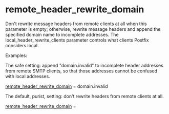 # remote_header_rewrite_domain 

 Don't rewrite message headers from remote clients at all when
this parameter is empty; otherwise, rewrite message headers and
append the specified domain name to incomplete addresses.  The
local_header_rewrite_clients parameter controls what clients Postfix
considers local. 

 Examples:  

 The safe setting: append "domain.invalid" to incomplete header
addresses from remote SMTP clients, so that those addresses cannot
be confused with local addresses. 



<a href="postconf.5.html#remote_header_rewrite_domain">remote_header_rewrite_domain</a> = domain.invalid



 The default, purist, setting: don't rewrite headers from remote
clients at all. 



<a href="postconf.5.html#remote_header_rewrite_domain">remote_header_rewrite_domain</a> =




